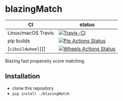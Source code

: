blazingMatch
==============

|      CI              | status |
|----------------------|--------|
| Linux/macOS Travis   | [![Travis-CI][travis-badge]][travis-link] |
| pip builds           | [![Pip Actions Status][actions-pip-badge]][actions-pip-link] |
| [`cibuildwheel`][]   | [![Wheels Actions Status][actions-wheels-badge]][actions-wheels-link] |

[actions-badge]:           https://github.com/platypus1989/pyBlazingMatch/workflows/Tests/badge.svg
[actions-pip-link]:        https://github.com/platypus1989/pyBlazingMatch/actions?query=workflow%3A%22Pip
[actions-pip-badge]:       https://github.com/platypus1989/pyBlazingMatch/workflows/Pip/badge.svg
[actions-wheels-link]:     https://github.com/platypus1989/pyBlazingMatch/actions?query=workflow%3AWheels
[actions-wheels-badge]:    https://github.com/platypus1989/pyBlazingMatch/workflows/Wheels/badge.svg
[travis-link]:             https://travis-ci.org/platypus1989/pyBlazingMatch
[travis-badge]:            https://travis-ci.org/platypus1989/pyBlazingMatch.svg?branch=master&status=passed

Blazing fast propensity score matching.

Installation
------------

 - clone this repository
 - `pip install ./blazingMatch`
